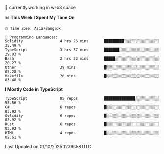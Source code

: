 🔭 currently working in web3 space

<!--START_SECTION:waka-->
📊 **This Week I Spent My Time On** 

```text
🕑︎ Time Zone: Asia/Bangkok

💬 Programming Languages: 
Solidity                 4 hrs 26 mins       █████████░░░░░░░░░░░░░░░░   35.49 % 
TypeScript               3 hrs 37 mins       ███████░░░░░░░░░░░░░░░░░░   29.03 % 
Bash                     2 hrs 32 mins       █████░░░░░░░░░░░░░░░░░░░░   20.27 % 
Other                    39 mins             █░░░░░░░░░░░░░░░░░░░░░░░░   05.28 % 
Makefile                 26 mins             █░░░░░░░░░░░░░░░░░░░░░░░░   03.48 % 
```

**I Mostly Code in TypeScript** 

```text
TypeScript               85 repos            ██████████████░░░░░░░░░░░   55.56 % 
C#                       6 repos             █░░░░░░░░░░░░░░░░░░░░░░░░   03.92 % 
Solidity                 6 repos             █░░░░░░░░░░░░░░░░░░░░░░░░   03.92 % 
Rust                     6 repos             █░░░░░░░░░░░░░░░░░░░░░░░░   03.92 % 
HTML                     4 repos             █░░░░░░░░░░░░░░░░░░░░░░░░   02.61 % 
```




 Last Updated on 01/10/2025 12:09:58 UTC
<!--END_SECTION:waka-->
